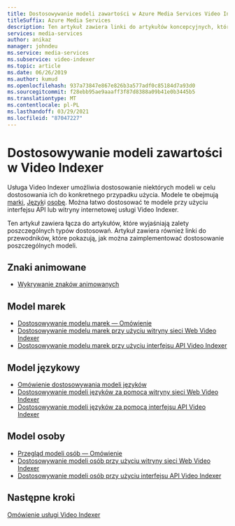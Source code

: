 ```yaml
---
title: Dostosowywanie modeli zawartości w Azure Media Services Video Indexer
titleSuffix: Azure Media Services
description: Ten artykuł zawiera linki do artykułów koncepcyjnych, które wyjaśniają zalety poszczególnych typów dostosowań. Ten artykuł zawiera również linki do przewodników, które pokazują, jak można zaimplementować dostosowanie poszczególnych modeli.
services: media-services
author: anikaz
manager: johndeu
ms.service: media-services
ms.subservice: video-indexer
ms.topic: article
ms.date: 06/26/2019
ms.author: kumud
ms.openlocfilehash: 937a73847e867e826b3a577adf0c85184d7a93d0
ms.sourcegitcommit: f28ebb95ae9aaaff3f87d8388a09b41e0b3445b5
ms.translationtype: MT
ms.contentlocale: pl-PL
ms.lasthandoff: 03/29/2021
ms.locfileid: "87047227"
---
```

# <a name="customizing-content-models-in-video-indexer"></a>Dostosowywanie modeli zawartości w Video Indexer

Usługa Video Indexer umożliwia dostosowanie niektórych modeli w celu dostosowania ich do konkretnego przypadku użycia. Modele te obejmują [marki](customize-brands-model-overview.md), [Język](customize-language-model-overview.md)i [osobę](customize-person-model-overview.md). Można łatwo dostosować te modele przy użyciu interfejsu API lub witryny internetowej usługi Video Indexer.

Ten artykuł zawiera łącza do artykułów, które wyjaśniają zalety poszczególnych typów dostosowań. Artykuł zawiera również linki do przewodników, które pokazują, jak można zaimplementować dostosowanie poszczególnych modeli.

## <a name="animated-characters"></a>Znaki animowane

* [Wykrywanie znaków animowanych](animated-characters-recognition.md)

## <a name="brands-model"></a>Model marek

* [Dostosowywanie modelu marek — Omówienie](customize-brands-model-overview.md)
* [Dostosowywanie modelu marek przy użyciu witryny sieci Web Video Indexer](customize-brands-model-with-website.md)
* [Dostosowywanie modelu marek przy użyciu interfejsu API Video Indexer](customize-brands-model-with-api.md)
 
## <a name="language-model"></a>Model językowy

* [Omówienie dostosowywania modeli języków](customize-language-model-overview.md)
* [Dostosowywanie modeli języków za pomocą witryny sieci Web Video Indexer](customize-language-model-with-website.md)
* [Dostosowywanie modeli języków za pomocą interfejsu API Video Indexer](customize-language-model-with-api.md)
 
## <a name="person-model"></a>Model osoby

* [Przegląd modeli osób — Omówienie](customize-person-model-overview.md)
* [Dostosowywanie modeli osób przy użyciu witryny sieci Web Video Indexer](customize-person-model-with-website.md)
* [Dostosowywanie modeli osób przy użyciu interfejsu API Video Indexer](customize-person-model-with-api.md)

## <a name="next-steps"></a>Następne kroki

[Omówienie usługi Video Indexer](video-indexer-overview.md)
